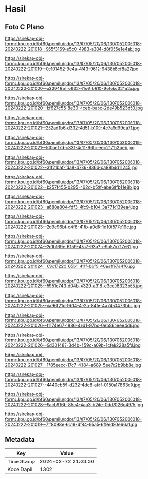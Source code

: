 # Hasil

## Foto C Plano

https://sirekap-obj-formc.kpu.go.id/bf60/pemilu/pdpr/13/07/05/20/06/1307052006018-20240222-201018--955f3169-e5c0-4983-a304-d8f055e1e4ab.jpg

https://sirekap-obj-formc.kpu.go.id/bf60/pemilu/pdpr/13/07/05/20/06/1307052006018-20240222-201019--0c101452-9e4a-4f43-9612-9438b8cf8a27.jpg

https://sirekap-obj-formc.kpu.go.id/bf60/pemilu/pdpr/13/07/05/20/06/1307052006018-20240222-201020--a32946bf-e932-41c6-b610-9efebc321e2a.jpg

https://sirekap-obj-formc.kpu.go.id/bf60/pemilu/pdpr/13/07/05/20/06/1307052006018-20240222-201020--bf627c55-8e30-4ceb-babc-2de49b523d50.jpg

https://sirekap-obj-formc.kpu.go.id/bf60/pemilu/pdpr/13/07/05/20/06/1307052006018-20240222-201021--262ad1b6-d332-4d51-b100-4c7a9d99ea71.jpg

https://sirekap-obj-formc.kpu.go.id/bf60/pemilu/pdpr/13/07/05/20/06/1307052006018-20240222-201021--510aef7d-c331-4c11-96fc-eec2171a2beb.jpg

https://sirekap-obj-formc.kpu.go.id/bf60/pemilu/pdpr/13/07/05/20/06/1307052006018-20240222-201022--31f21baf-fda8-4736-836d-ca88b4d11245.jpg

https://sirekap-obj-formc.kpu.go.id/bf60/pemilu/pdpr/13/07/05/20/06/1307052006018-20240222-201022--b257f455-b295-462d-b59f-abe68fb11e8b.jpg

https://sirekap-obj-formc.kpu.go.id/bf60/pemilu/pdpr/13/07/05/20/06/1307052006018-20240222-201023--a688a804-fdf3-4fc9-b104-3a771c139ea4.jpg

https://sirekap-obj-formc.kpu.go.id/bf60/pemilu/pdpr/13/07/05/20/06/1307052006018-20240222-201023--2d9c96bf-c4f8-41fb-a0d8-1d10f577e19c.jpg

https://sirekap-obj-formc.kpu.go.id/bf60/pemilu/pdpr/13/07/05/20/06/1307052006018-20240222-201024--2c1b169e-6159-47a7-93a2-e9a57b717e61.jpg

https://sirekap-obj-formc.kpu.go.id/bf60/pemilu/pdpr/13/07/05/20/06/1307052006018-20240222-201024--69c17223-85b1-411f-bbf9-40aaffb7a4f6.jpg

https://sirekap-obj-formc.kpu.go.id/bf60/pemilu/pdpr/13/07/05/20/06/1307052006018-20240222-201025--5951c743-d04b-4329-a318-c3ce08323b65.jpg

https://sirekap-obj-formc.kpu.go.id/bf60/pemilu/pdpr/13/07/05/20/06/1307052006018-20240222-201025--da96f21d-9b14-4e2a-84fe-4a7450473bba.jpg

https://sirekap-obj-formc.kpu.go.id/bf60/pemilu/pdpr/13/07/05/20/06/1307052006018-20240222-201026--f1174e67-1886-4ed1-97bd-0eb86beee4d6.jpg

https://sirekap-obj-formc.kpu.go.id/bf60/pemilu/pdpr/13/07/05/20/06/1307052006018-20240222-201026--9d301487-3d4b-459c-a09b-1cfeb228a5fd.jpg

https://sirekap-obj-formc.kpu.go.id/bf60/pemilu/pdpr/13/07/05/20/06/1307052006018-20240222-201027--1785eecc-17c7-4384-a689-5ee7d2b9bb8e.jpg

https://sirekap-obj-formc.kpu.go.id/bf60/pemilu/pdpr/13/07/05/20/06/1307052006018-20240222-201027--4440cb59-d232-4dc8-afdf-0150a17863d0.jpg

https://sirekap-obj-formc.kpu.go.id/bf60/pemilu/pdpr/13/07/05/20/06/1307052006018-20240222-201028--9acb916b-85c4-4aa3-b2de-0dd7026c4975.jpg

https://sirekap-obj-formc.kpu.go.id/bf60/pemilu/pdpr/13/07/05/20/06/1307052006018-20240222-201019--7ff8098e-6c19-4f84-95a5-6f9ed80e66a1.jpg


## Metadata

| Key        | Value               |
| ---------- | ------------------- |
| Time Stamp | 2024-02-22 21:03:36 |
| Kode Dapil | 1302                |



